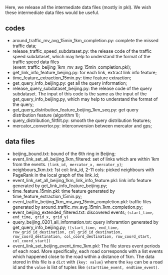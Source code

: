 Here, we release all the intermediate data files (mostly in pkl). We wish these intermediate data files would be useful.

## codes
- around\_traffic\_mv\_avg\_15min\_1km\_completion.py: complete the missed traffic data;
- release\_traffic\_speed\_subdataset.py: the release code of the traffic speed subdataset, which may help to understand the format of the traffic speed data files (event\_traffic\_beijing\_1km\_mv\_avg\_15min\_completion.pkl);
- get\_link\_info\_feature\_beijing.py: for each link, extract link info feature;
- time\_feature\_extraction\_15min.py: time feature extraction;
- get\_query\_info\_beijing.py: get all the query information;
- release\_query\_subdataset\_beijing.py: the release code of the query subdataset. The input of this code is the same as the input of the get\_query\_info\_beijing.py, which may help to understand the format of the query;
- get\_query\_distribution\_feature\_beijing\_1km\_seq.py: get query distribution feature (algorithm 1);
- query\_distribution\_filtfilt.py: smooth the query distribution features;
- mercator\_convertor.py: interconversion between mercator and gps;

## data files  
- beijing\_bound.txt: bound of the 6th ring in Beijing;
- event\_link\_set\_all\_beijing\_1km\_filtered: set of links which are within 1km from the events. `(link_id, mercator_x, mercator_y)`;
- neighbours\_1km.txt: 1st col: link\_id, 2-11 cols: picked neighbours with PageRank in the local graph of the link_id;
- event\_link\_set\_all\_beijing\_1km\_link\_info\_feature.pkl: link info feature generated by get\_link\_info\_feature\_beijing.py;
- time\_feature\_15min.pkl: time feature generated by time\_feature\_extraction\_15min.py;
- event\_traffic\_beijing\_1km\_mv\_avg\_15min\_completion.pkl: traffic files generated by around\_traffic\_mv\_avg\_15min\_1km\_completion.py;
- event\_beijing\_extended\_filtered.txt: discovered events; `(start_time, end_time, grid_x, grid_y)`
- query\_beijing\_0201\_all\_information.txt: query inforamtion generated by get\_query\_info\_beijing.py; `([start_time, end_time, row_grid_id_destination, col_grid_id_destination, row_coord_destination, col_coord_destination, row_coord_start, col_coord_start])`
- event\_link\_set\_beijing\_event\_time\_1km.pkl: The file stores event periods of each road. More specifically, each road corresponds with a list events which happened close to the road within a distance of 1km. The data stored in this file is a `dict` with `{key: value}` where the `key` can be a road id and the `value` is list of tuples like `(starttime_event, endtime_event)`.


